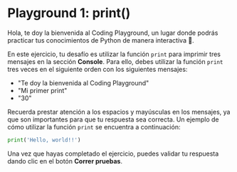 # Playground 1: print()

Hola, te doy la bienvenida al Coding Playground, un lugar donde podrás practicar tus conocimientos de Python de manera interactiva 🤯.

En este ejercicio, tu desafío es utilizar la función `print` para imprimir tres mensajes en la sección **Console**. Para ello, debes utilizar la función `print` tres veces en el siguiente orden con los siguientes mensajes:

- "Te doy la bienvenida al Coding Playground"
- "Mi primer print"
- "30"

Recuerda prestar atención a los espacios y mayúsculas en los mensajes, ya que son importantes para que tu respuesta sea correcta. Un ejemplo de cómo utilizar la función `print` se encuentra a continuación:

```python
print('Hello, world!!')
```

Una vez que hayas completado el ejercicio, puedes validar tu respuesta dando clic en el botón **Correr pruebas**.
